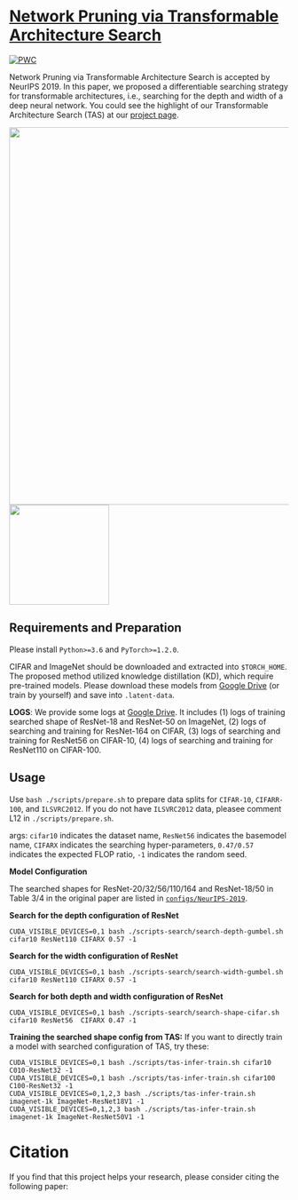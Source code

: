 # [Network Pruning via Transformable Architecture Search](https://arxiv.org/abs/1905.09717)

[![PWC](https://img.shields.io/endpoint.svg?url=https://paperswithcode.com/badge/network-pruning-via-transformable/network-pruning-on-cifar-100)](https://paperswithcode.com/sota/network-pruning-on-cifar-100?p=network-pruning-via-transformable)

Network Pruning via Transformable Architecture Search is accepted by NeurIPS 2019.
In this paper, we proposed a differentiable searching strategy for transformable architectures, i.e., searching for the depth and width of a deep neural network.
You could see the highlight of our Transformable Architecture Search (TAS) at our [project page](https://xuanyidong.com/assets/projects/NeurIPS-2019-TAS.html).

<p float="left">
<img src="https://d-x-y.github.com/resources/paper-icon/NIPS-2019-TAS.png" width="680px"/>
<img src="https://d-x-y.github.com/resources/videos/NeurIPS-2019-TAS/TAS-arch.gif?raw=true" width="180px"/>
</p>


## Requirements and Preparation

Please install `Python>=3.6` and `PyTorch>=1.2.0`.

CIFAR and ImageNet should be downloaded and extracted into `$TORCH_HOME`.
The proposed method utilized knowledge distillation (KD), which require pre-trained models. Please download these models from [Google Drive](https://drive.google.com/open?id=1ANmiYEGX-IQZTfH8w0aSpj-Wypg-0DR-) (or train by yourself) and save into `.latent-data`.

**LOGS**:
We provide some logs at [Google Drive](https://drive.google.com/open?id=1_qUY4DTtuW_l6ZonynQAC9ttqy35fxZ-). It includes (1) logs of training searched shape of ResNet-18 and ResNet-50 on ImageNet, (2) logs of searching and training for ResNet-164 on CIFAR, (3) logs of searching and training for ResNet56 on CIFAR-10, (4) logs of searching and training for ResNet110 on CIFAR-100.

## Usage

Use `bash ./scripts/prepare.sh` to prepare data splits for `CIFAR-10`, `CIFARR-100`, and `ILSVRC2012`.
If you do not have `ILSVRC2012` data, pleasee comment L12 in `./scripts/prepare.sh`.

args: `cifar10` indicates the dataset name, `ResNet56` indicates the basemodel name, `CIFARX` indicates the searching hyper-parameters, `0.47/0.57` indicates the expected FLOP ratio, `-1` indicates the random seed.

**Model Configuration**

The searched shapes for ResNet-20/32/56/110/164 and ResNet-18/50 in Table 3/4 in the original paper are listed in [`configs/NeurIPS-2019`](https://github.com/D-X-Y/AutoDL-Projects/tree/master/configs/NeurIPS-2019).

**Search for the depth configuration of ResNet**
```
CUDA_VISIBLE_DEVICES=0,1 bash ./scripts-search/search-depth-gumbel.sh cifar10 ResNet110 CIFARX 0.57 -1
```

**Search for the width configuration of ResNet**
```
CUDA_VISIBLE_DEVICES=0,1 bash ./scripts-search/search-width-gumbel.sh cifar10 ResNet110 CIFARX 0.57 -1
```

**Search for both depth and width configuration of ResNet**
```
CUDA_VISIBLE_DEVICES=0,1 bash ./scripts-search/search-shape-cifar.sh cifar10 ResNet56  CIFARX 0.47 -1
```

**Training the searched shape config from TAS:**
If you want to directly train a model with searched configuration of TAS, try these:
```
CUDA_VISIBLE_DEVICES=0,1 bash ./scripts/tas-infer-train.sh cifar10  C010-ResNet32 -1
CUDA_VISIBLE_DEVICES=0,1 bash ./scripts/tas-infer-train.sh cifar100 C100-ResNet32 -1
CUDA_VISIBLE_DEVICES=0,1,2,3 bash ./scripts/tas-infer-train.sh imagenet-1k ImageNet-ResNet18V1 -1
CUDA_VISIBLE_DEVICES=0,1,2,3 bash ./scripts/tas-infer-train.sh imagenet-1k ImageNet-ResNet50V1 -1
```


# Citation

If you find that this project helps your research, please consider citing the following paper:
```

```
